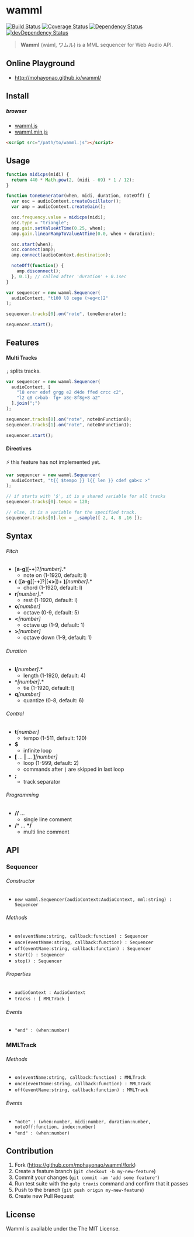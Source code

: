 # wamml
[![Build Status](http://img.shields.io/travis/mohayonao/wamml.svg?style=flat)](https://travis-ci.org/mohayonao/wamml)
[![Coverage Status](http://img.shields.io/coveralls/mohayonao/wamml.svg?style=flat)](https://coveralls.io/r/mohayonao/wamml?branch=master)
[![Dependency Status](http://img.shields.io/david/mohayonao/wamml.svg?style=flat)](https://david-dm.org/mohayonao/wamml)
[![devDependency Status](http://img.shields.io/david/dev/mohayonao/wamml.svg?style=flat)](https://david-dm.org/mohayonao/wamml)

> **Wamml** (wáml, ワムル) is a MML sequencer for Web Audio API.

## Online Playground

  - http://mohayonao.github.io/wamml/

## Install

##### browser

  - [wamml.js](http://mohayonao.github.io/wamml/build/wamml.js)
  - [wamml.min.js](http://mohayonao.github.io/wamml/build/wamml.min.js)

```html
<script src="/path/to/wamml.js"></script>
```

## Usage

```javascript
function midicps(midi) {
  return 440 * Math.pow(2, (midi - 69) * 1 / 12);
}

function toneGenerator(when, midi, duration, noteOff) {
  var osc = audioContext.createOscillator();
  var amp = audioContext.createGain();

  osc.frequency.value = midicps(midi);
  osc.type = "triangle";
  amp.gain.setValueAtTime(0.25, when);
  amp.gain.linearRampToValueAtTime(0.0, when + duration);

  osc.start(when);
  osc.connect(amp);
  amp.connect(audioContext.destination);

  noteOff(function() {
    amp.disconnect();
  }, 0.1); // called after 'duration' + 0.1sec
}

var sequencer = new wamml.Sequencer(
  audioContext, "t100 l8 cege (>eg<c)2"
);

sequencer.tracks[0].on("note", toneGenerator);

sequencer.start();
```

## Features

#### Multi Tracks

`;` splits tracks.

```javascript
var sequencer = new wamml.Sequencer(
  audioContext, [
    "l8 erer edef grgg e2 d4de ffed crcc c2",
    "l2 q8 c>bab- fg+ a8e-8f8g+8 a2"
  ].join(";")
);

sequencer.tracks[0].on("note", noteOnFunction0);
sequencer.tracks[1].on("note", noteOnFunction1);

sequencer.start();
```

#### Directives

:zap: this feature has not implemented yet.

```javascript
var sequencer = new wamml.Sequencer(
  audioContext, "t{{ $tempo }} l{{ len }} cdef gab<c >"
);

// if starts with '$', it is a shared variable for all tracks
sequencer.tracks[0].tempo = 120;

// else, it is a variable for the specified track.
sequencer.tracks[0].len = _.sample([ 2, 4, 8 ,16 ]);
```

## Syntax

###### Pitch

  - [**a**-**g**][**-+**]?_[number]_**.***
    - note on (1-1920, default: l)
  - **(** ([**a**-**g**][**-+**]?|[**<>**])+ **)**_[number]_**.***
    - chord (1-1920, default: l)
  - **r**_[number]_**.***
    - rest (1-1920, default: l)
  - **o**_[number]_
    - octave (0-9, default: 5)
  - **<**_[number]_
    - octave up (1-9, default: 1)
  - **>**_[number]_
    - octave down (1-9, default: 1)

###### Duration

  - **l**_[number]_**.***
    - length (1-1920, default: 4)
  - **^**_[number]_**.***
    - tie (1-1920, default: l)
  - **q**_[number]_
    - quantize (0-8, default: 6)

###### Control

  - **t**_[number]_
    - tempo (1-511, default: 120)
  - **$**
    - infinite loop
  - **[** ... **|** ... **]**_[number]_
    - loop  (1-999, default: 2)
    - commands after `|` are skipped in last loop
  - **;**
    - track separator

###### Programming

  - **//** ...
    - single line comment
  - **/*** ... **\*/**
    - multi line comment

## API

### Sequencer

###### Constructor

  - `new wamml.Sequencer(audioContext:AudioContext, mml:string) : Sequencer`

###### Methods

  - `on(eventName:string, callback:function) : Sequencer`
  - `once(eventName:string, callback:function) : Sequencer`
  - `off(eventName:string, callback:function) : Sequencer`
  - `start() : Sequencer`
  - `stop() : Sequencer`

###### Properties

  - `audioContext : AudioContext`
  - `tracks : [ MMLTrack ]`

###### Events

  - `"end" : (when:number)`

### MMLTrack

###### Methods

  - `on(eventName:string, callback:function) : MMLTrack`
  - `once(eventName:string, callback:function) : MMLTrack`
  - `off(eventName:string, callback:function) : MMLTrack`

###### Events

  - `"note" : (when:number, midi:number, duration:number, noteOff:function, index:number)`
  - `"end" : (when:number)`

## Contribution

  1. Fork (https://github.com/mohayonao/wamml/fork)
  1. Create a feature branch (`git checkout -b my-new-feature`)
  1. Commit your changes (`git commit -am 'add some feature'`)
  1. Run test suite with the `gulp travis` command and confirm that it passes
  1. Push to the branch (`git push origin my-new-feature`)
  1. Create new Pull Request

## License

Wamml is available under the The MIT License.
